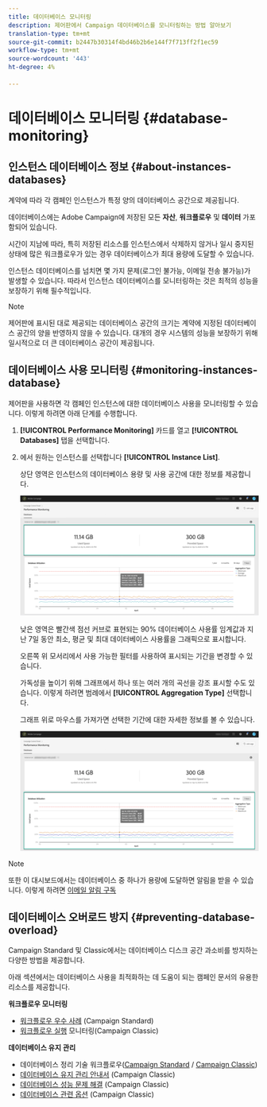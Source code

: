 ```yaml
---
title: 데이터베이스 모니터링
description: 제어판에서 Campaign 데이터베이스를 모니터링하는 방법 알아보기
translation-type: tm+mt
source-git-commit: b2447b30314f4bd46b2b6e144f7f713ff2f1ec59
workflow-type: tm+mt
source-wordcount: '443'
ht-degree: 4%

---
```



# 데이터베이스 모니터링 {#database-monitoring}

## 인스턴스 데이터베이스 정보 {#about-instances-databases}

계약에 따라 각 캠페인 인스턴스가 특정 양의 데이터베이스 공간으로 제공됩니다.

데이터베이스에는 Adobe Campaign에 저장된 모든 **자산**, **워크플로우** 및 **데이터** 가포함되어 있습니다.

시간이 지남에 따라, 특히 저장된 리소스를 인스턴스에서 삭제하지 않거나 일시 중지된 상태에 많은 워크플로우가 있는 경우 데이터베이스가 최대 용량에 도달할 수 있습니다.

인스턴스 데이터베이스를 넘치면 몇 가지 문제(로그인 불가능, 이메일 전송 불가능)가 발생할 수 있습니다. 따라서 인스턴스 데이터베이스를 모니터링하는 것은 최적의 성능을 보장하기 위해 필수적입니다.

>[!NOTE]
>
>제어판에 표시된 대로 제공되는 데이터베이스 공간의 크기는 계약에 지정된 데이터베이스 공간의 양을 반영하지 않을 수 있습니다. 대개의 경우 시스템의 성능을 보장하기 위해 일시적으로 더 큰 데이터베이스 공간이 제공됩니다.

## 데이터베이스 사용 모니터링 {#monitoring-instances-database}

제어판을 사용하면 각 캠페인 인스턴스에 대한 데이터베이스 사용을 모니터링할 수 있습니다. 이렇게 하려면 아래 단계를 수행합니다.

1. **[!UICONTROL Performance Monitoring]** 카드를 열고 **[!UICONTROL Databases]** 탭을 선택합니다.

1. 에서 원하는 인스턴스를 선택합니다 **[!UICONTROL Instance List]**.

   상단 영역은 인스턴스의 데이터베이스 용량 및 사용 공간에 대한 정보를 제공합니다.

   ![](assets/databases_dashboard.png)

   낮은 영역은 빨간색 점선 커브로 표현되는 90% 데이터베이스 사용률 임계값과 지난 7일 동안 최소, 평균 및 최대 데이터베이스 사용률을 그래픽으로 표시합니다.

   오른쪽 위 모서리에서 사용 가능한 필터를 사용하여 표시되는 기간을 변경할 수 있습니다.

   가독성을 높이기 위해 그래프에서 하나 또는 여러 개의 곡선을 강조 표시할 수도 있습니다. 이렇게 하려면 범례에서 **[!UICONTROL Aggregation Type]** 선택합니다.

   그래프 위로 마우스를 가져가면 선택한 기간에 대한 자세한 정보를 볼 수 있습니다.

   ![](assets/databases_dashboard_detail.png)

>[!NOTE]
>
>또한 이 대시보드에서는 데이터베이스 중 하나가 용량에 도달하면 알림을 받을 수 있습니다. 이렇게 하려면 [이메일 알림 구독](../../performance-monitoring/using/email-alerting.md)

## 데이터베이스 오버로드 방지 {#preventing-database-overload}

Campaign Standard 및 Classic에서는 데이터베이스 디스크 공간 과소비를 방지하는 다양한 방법을 제공합니다.

아래 섹션에서는 데이터베이스 사용을 최적화하는 데 도움이 되는 캠페인 문서의 유용한 리소스를 제공합니다.

**워크플로우 모니터링**

* [워크플로우 우수 사례](https://docs.adobe.com/content/help/en/campaign-standard/using/managing-processes-and-data/workflow-general-operation/best-practices-workflows.html) (Campaign Standard)
* [워크플로우 실행](https://docs.adobe.com/help/en/campaign-classic/using/automating-with-workflows/monitoring-workflows/monitoring-workflow-execution.html) 모니터링(Campaign Classic)

**데이터베이스 유지 관리**

* 데이터베이스 정리 기술 워크플로우([Campaign Standard](https://docs.adobe.com/help/en/campaign-standard/using/administrating/application-settings/technical-workflows.html#list-of-technical-workflows) / [Campaign Classic](https://docs.adobe.com/help/en/campaign-classic/using/monitoring-campaign-classic/data-processing/database-cleanup-workflow.html))
* [데이터베이스 유지 관리 안내서](https://docs.adobe.com/content/help/en/campaign-classic/using/monitoring-campaign-classic/database-maintenance/recommendations.html) (Campaign Classic)
* [데이터베이스 성능 문제 해결](https://docs.adobe.com/content/help/en/campaign-classic/using/monitoring-campaign-classic/troubleshooting/database-performances.html) (Campaign Classic)
* [데이터베이스 관련 옵션](https://docs.adobe.com/help/en/campaign-classic/using/installing-campaign-classic/appendices/configuring-campaign-options.html#database) (Campaign Classic)
